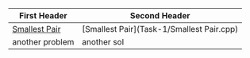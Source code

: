 | First Header  | Second Header |
| ------------- | ------------- |
| [Smallest Pair](https://codeforces.com/group/MWSDmqGsZm/contest/219774/problem/I) | [Smallest Pair](Task-1/Smallest Pair.cpp)  |
| another problem  | another sol  |